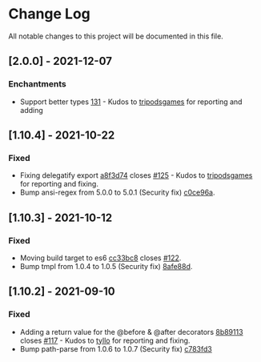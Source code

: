 # Change Log
All notable changes to this project will be documented in this file.

## [2.0.0] - 2021-12-07

### Enchantments

- Support better types [131](https://github.com/vlio20/utils-decorators/pull/131) - Kudos to [tripodsgames](https://github.com/tripodsgames) for reporting and adding

## [1.10.4] - 2021-10-22

### Fixed

- Fixing delegatify export [a8f3d74](https://github.com/vlio20/utils-decorators/commit/a8f3d74886091f4a36c653e2c9d2a8454cf38ef4) closes [#125](https://github.com/vlio20/utils-decorators/issues/125) - Kudos to [tripodsgames](https://github.com/tripodsgames) for reporting and fixing.
- Bump ansi-regex from 5.0.0 to 5.0.1 (Security fix) [c0ce96a](https://github.com/vlio20/utils-decorators/commit/c0ce96a285781672c3dfb6bf97992acd5584aed7).

## [1.10.3] - 2021-10-12

### Fixed

- Moving build target to es6 [cc33bc8](https://github.com/vlio20/utils-decorators/commit/cc33bc806e68e38ae69a772c5f4ebad27d912b4c) closes [#122](https://github.com/vlio20/utils-decorators/issues/122).
- Bump tmpl from 1.0.4 to 1.0.5 (Security fix) [8afe88d](https://github.com/vlio20/utils-decorators/commit/8afe88dd0012c7badb6e91d764ff4ecf39102a6a).

## [1.10.2] - 2021-09-10

### Fixed

- Adding a return value for the @before & @after decorators [8b89113](https://github.com/vlio20/utils-decorators/commit/8b891138c50f0a0ec510fa9d6caaca98258d8130) closes [#117](https://github.com/vlio20/utils-decorators/issues/117) - Kudos to [tyllo](https://github.com/tyllo) for reporting and fixing. 
- Bump path-parse from 1.0.6 to 1.0.7 (Security fix) [c783fd3](https://github.com/vlio20/utils-decorators/pull/116/commits/c783fd339e78524cd6dfd6da695911e04df30de9) 
